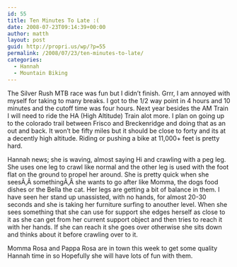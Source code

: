 ```yaml
---
id: 55
title: Ten Minutes To Late :(
date: 2008-07-23T09:14:39+00:00
author: matth
layout: post
guid: http://propri.us/wp/?p=55
permalink: /2008/07/23/ten-minutes-to-late/
categories:
  - Hannah
  - Mountain Biking
---
```

The Silver Rush MTB race was fun but I didn&#8217;t finish. Grrr, I am annoyed with myself for taking to many breaks. I got to the 1/2 way point in 4 hours and 10 minutes and the cutoff time was four hours. Next year besides the AM Train I will need to ride the HA (High Altitude) Train alot more. I plan on going up to the colorado trail between Frisco and Breckenridge and doing that as an out and back. It won&#8217;t be fifty miles but it should be close to forty and its at a decently high altitude. Riding or pushing a bike at 11,000+ feet is pretty hard.

Hannah news; she is waving, almost saying Hi and crawling with a peg leg. She uses one leg to crawl like normal and the other leg is used with the foot flat on the ground to propel her around. She is pretty quick when she seesÃ‚Â somethingÃ‚Â she wants to go after like Momma, the dogs food dishes or the Bella the cat. Her legs are getting a bit of balance in them. I have seen her stand up unassisted, with no hands, for almost 20-30 seconds and she is taking<!--more--> her furniture surfing to anouther level. When she sees something that she can use for support she edges herself as close to it as she can get from her current support object and then tries to reach it with her hands. If she can reach it she goes over otherwise she sits down and thinks about it before crawling over to it.

Momma Rosa and Pappa Rosa are in town this week to get some quality Hannah time in so Hopefully she will have lots of fun with them.